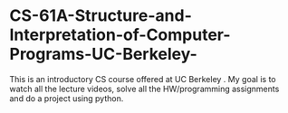 # CS-61A-Structure-and-Interpretation-of-Computer-Programs-UC-Berkeley-
This is an introductory CS course offered at UC Berkeley . 
My goal is to watch all the lecture videos, solve all the HW/programming assignments and do a project using python.
